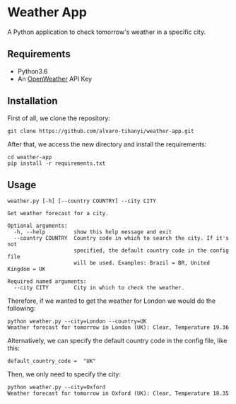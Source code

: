 # Weather App

A Python application to check tomorrow's weather in a specific city.

## Requirements
* Python3.6
* An [OpenWeather](https://openweathermap.org/) API Key

## Installation
First of all, we clone the repository:

    git clone https://github.com/alvaro-tihanyi/weather-app.git
After that, we access the new directory and install the requirements:
  
    cd weather-app
    pip install -r requirements.txt


## Usage


    weather.py [-h] [--country COUNTRY] --city CITY
    
    Get weather forecast for a city.
    
    Optional arguments:
      -h, --help         show this help message and exit
      --country COUNTRY  Country code in which to search the city. If it's not
                         specified, the default country code in the config file
                         will be used. Examples: Brazil = BR, United Kingdom = UK
    
    Required named arguments:
      --city CITY        City in which to check the weather.

   
Therefore, if we wanted to get the weather for London we would do the following:

    python weather.py --city=London --country=UK
    Weather forecast for tomorrow in London (UK): Clear, Temperature 19.36

Alternatively,  we can specify the default country code in the config file, like this:

    default_country_code =  "UK"
Then, we only need to specify the city:

    python weather.py --city=Oxford
    Weather forecast for tomorrow in Oxford (UK): Clear, Temperature 18.35
